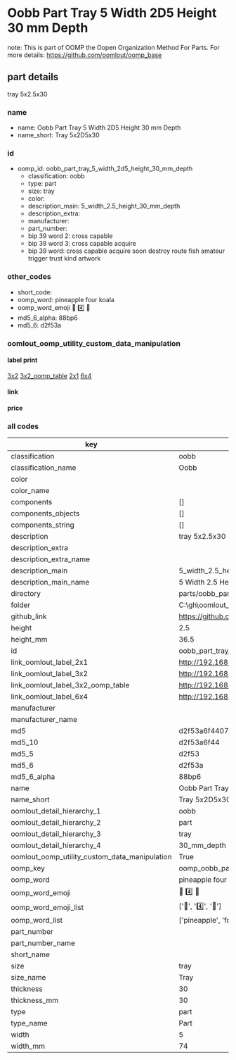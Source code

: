 # Oobb Part Tray 5 Width 2D5 Height 30 mm Depth  

note: This is part of OOMP the Oopen Organization Method For Parts. For more details: https://github.com/oomlout/oomp_base

##  part details
  



tray 5x2.5x30



### name
* name: Oobb Part Tray 5 Width 2D5 Height 30 mm Depth
* name_short: Tray 5x2D5x30 
### id
* oomp_id: oobb_part_tray_5_width_2d5_height_30_mm_depth
  * classification: oobb
  * type: part
  * size: tray
  * color: 
  * description_main: 5_width_2.5_height_30_mm_depth
  * description_extra: 
  * manufacturer: 
  * part_number: 
  * bip 39 word 2: cross capable
  * bip 39 word 3: cross capable acquire
  * bip 39 word: cross capable acquire soon destroy route fish amateur trigger trust kind artwork

### other_codes
* short_code: 
* oomp_word: pineapple four koala
* oomp_word_emoji :pineapple: :four: :koala:
* md5_6_alpha: 88bp6
* md5_6: d2f53a






### oomlout_oomp_utility_custom_data_manipulation
#### label print
[3x2](http://192.168.1.245:1112/?label=oomp%2088bp6)
[3x2_oomp_table](http://192.168.1.108:1112/?label=oomp%2088bp6)
[2x1](http://192.168.1.242:1112/?label=oomp%2088bp6)
[6x4](http://192.168.1.55:1112/?label=oomp%2088bp6)    

#### link

                              

#### price







### all codes 
| key | value |  
| --- | --- |  
| classification | oobb |  
| classification_name | Oobb |  
| color |  |  
| color_name |  |  
| components | [] |  
| components_objects | [] |  
| components_string | [] |  
| description | tray 5x2.5x30 |  
| description_extra |  |  
| description_extra_name |  |  
| description_main | 5_width_2.5_height_30_mm_depth |  
| description_main_name | 5 Width 2.5 Height 30 mm Depth |  
| directory | parts/oobb_part_tray_5_width_2d5_height_30_mm_depth |  
| folder | C:\gh\oomlout_oobb_version_4_generated_parts\parts\oobb_part_tray_5_width_2d5_height_30_mm_depth |  
| github_link | https://github.com/oomlout/oomlout_oomp_part_src/tree/main/parts/oobb_part_tray_5_width_2d5_height_30_mm_depth |  
| height | 2.5 |  
| height_mm | 36.5 |  
| id | oobb_part_tray_5_width_2d5_height_30_mm_depth |  
| link_oomlout_label_2x1 | http://192.168.1.242:1112/?label=oomp%2088bp6 |  
| link_oomlout_label_3x2 | http://192.168.1.245:1112/?label=oomp%2088bp6 |  
| link_oomlout_label_3x2_oomp_table | http://192.168.1.108:1112/?label=oomp%2088bp6 |  
| link_oomlout_label_6x4 | http://192.168.1.55:1112/?label=oomp%2088bp6 |  
| manufacturer |  |  
| manufacturer_name |  |  
| md5 | d2f53a6f4407aaf6f21e1cf4044879a0 |  
| md5_10 | d2f53a6f44 |  
| md5_5 | d2f53 |  
| md5_6 | d2f53a |  
| md5_6_alpha | 88bp6 |  
| name | Oobb Part Tray 5 Width 2D5 Height 30 mm Depth |  
| name_short | Tray 5x2D5x30  |  
| oomlout_detail_hierarchy_1 | oobb |  
| oomlout_detail_hierarchy_2 | part |  
| oomlout_detail_hierarchy_3 | tray |  
| oomlout_detail_hierarchy_4 | 30_mm_depth |  
| oomlout_oomp_utility_custom_data_manipulation | True |  
| oomp_key | oomp_oobb_part_tray_5_width_2d5_height_30_mm_depth |  
| oomp_word | pineapple four koala |  
| oomp_word_emoji | :pineapple: :four: :koala: |  
| oomp_word_emoji_list | [':pineapple:', ':four:', ':koala:'] |  
| oomp_word_list | ['pineapple', 'four', 'koala'] |  
| part_number |  |  
| part_number_name |  |  
| short_name |  |  
| size | tray |  
| size_name | Tray |  
| thickness | 30 |  
| thickness_mm | 30 |  
| type | part |  
| type_name | Part |  
| width | 5 |  
| width_mm | 74 |  

